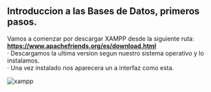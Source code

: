 ## Introduccion a las Bases de Datos, primeros pasos.
Vamos a comenzar por descargar XAMPP desde la siguiente ruta:
__https://www.apachefriends.org/es/download.html__  
· Descargamos la ultima version segun nuestro sistema operativo y lo instalamos.  
· Una vez instalado nos aparecera un a interfaz como esta.  
  
![xampp](https://user-images.githubusercontent.com/99276802/154101918-b14db7d4-5508-4dc7-8c50-7f6445ee7778.jpg)
